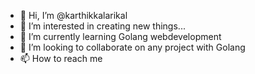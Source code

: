 - 👋 Hi, I’m @karthikkalarikal
- 👀 I’m interested in creating new things...
- 🌱 I’m currently learning Golang webdevelopment
- 💞️ I’m looking to collaborate on any project with Golang
- 📫 How to reach me 

<!---
karthikkalarikal/karthikkalarikal is a ✨ special ✨ repository because its `README.md` (this file) appears on your GitHub profile.
You can click the Preview link to take a look at your changes.
--->
